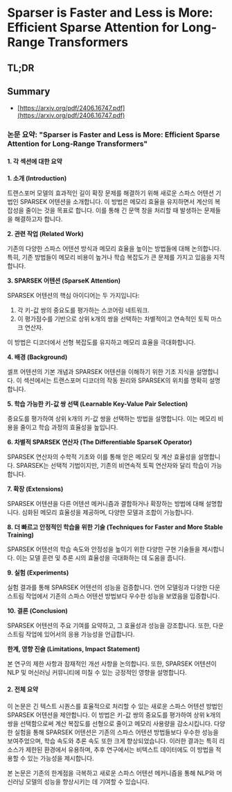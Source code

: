 # Sparser is Faster and Less is More: Efficient Sparse Attention for Long-Range Transformers
## TL;DR
## Summary
- [https://arxiv.org/pdf/2406.16747.pdf](https://arxiv.org/pdf/2406.16747.pdf)

### 논문 요약: "Sparser is Faster and Less is More: Efficient Sparse Attention for Long-Range Transformers"

#### 1. 각 섹션에 대한 요약

**1. 소개 (Introduction)**

트랜스포머 모델의 효과적인 길이 확장 문제를 해결하기 위해 새로운 스파스 어텐션 기법인 SPARSEK 어텐션을 소개합니다. 이 방법은 메모리 효율을 유지하면서 계산의 복잡성을 줄이는 것을 목표로 합니다. 이를 통해 긴 문맥 창을 처리할 때 발생하는 문제들을 해결하고자 합니다.

**2. 관련 작업 (Related Work)**

기존의 다양한 스파스 어텐션 방식과 메모리 효율을 높이는 방법들에 대해 논의합니다. 특히, 기존 방법들이 메모리 비용이 높거나 학습 복잡도가 큰 문제를 가지고 있음을 지적합니다.

**3. SPARSEK 어텐션 (SparseK Attention)**

SPARSEK 어텐션의 핵심 아이디어는 두 가지입니다: 
1. 각 키-값 쌍의 중요도를 평가하는 스코어링 네트워크.
2. 이 평가점수를 기반으로 상위 k개의 쌍을 선택하는 차별적이고 연속적인 토픽 마스크 연산자. 

이 방법은 디코더에서 선형 복잡도를 유지하고 메모리 효율을 극대화합니다.

**4. 배경 (Background)**

셀프 어텐션의 기본 개념과 SPARSEK 어텐션을 이해하기 위한 기초 지식을 설명합니다. 이 섹션에서는 트랜스포머 디코더의 작동 원리와 SPARSEK의 위치를 명확히 설명합니다.

**5. 학습 가능한 키-값 쌍 선택 (Learnable Key-Value Pair Selection)**

중요도를 평가하여 상위 k개의 키-값 쌍을 선택하는 방법을 설명합니다. 이는 메모리 비용을 줄이고 학습 과정의 효율성을 높입니다.

**6. 차별적 SPARSEK 연산자 (The Differentiable SparseK Operator)**

SPARSEK 연산자의 수학적 기초와 이를 통해 얻은 메모리 및 계산 효율성을 설명합니다. SPARSEK는 선택적 기법이지만, 기존의 비연속적 토픽 연산자와 달리 학습이 가능합니다.

**7. 확장 (Extensions)**

SPARSEK 어텐션을 다른 어텐션 메커니즘과 결합하거나 확장하는 방법에 대해 설명합니다. 심화된 메모리 효율성을 제공하며, 다양한 모델과 조합이 가능합니다.

**8. 더 빠르고 안정적인 학습을 위한 기술 (Techniques for Faster and More Stable Training)**

SPARSEK 어텐션의 학습 속도와 안정성을 높이기 위한 다양한 구현 기술들을 제시합니다. 이는 모델 훈련 및 추론 시의 효율성을 극대화하는 데 도움을 줍니다.

**9. 실험 (Experiments)**

실험 결과를 통해 SPARSEK 어텐션의 성능을 검증합니다. 언어 모델링과 다양한 다운스트림 작업에서 기존의 스파스 어텐션 방법보다 우수한 성능을 보였음을 입증합니다.

**10. 결론 (Conclusion)**

SPARSEK 어텐션의 주요 기여를 요약하고, 그 효율성과 성능을 강조합니다. 또한, 다운스트림 작업에 있어서의 응용 가능성을 언급합니다.

**한계, 영향 진술 (Limitations, Impact Statement)**

본 연구의 제한 사항과 잠재적인 개선 사항을 논의합니다. 또한, SPARSEK 어텐션이 NLP 및 머신러닝 커뮤니티에 미칠 수 있는 긍정적인 영향을 설명합니다.

#### 2. 전체 요약

이 논문은 긴 텍스트 시퀀스를 효율적으로 처리할 수 있는 새로운 스파스 어텐션 방법인 SPARSEK 어텐션을 제안합니다. 이 방법은 키-값 쌍의 중요도를 평가하여 상위 k개의 쌍을 선택함으로써 계산 복잡도를 선형으로 줄이고 메모리 사용량을 감소시킵니다. 다양한 실험을 통해 SPARSEK 어텐션은 기존의 스파스 어텐션 방법들보다 우수한 성능을 보여주었으며, 학습 속도와 추론 속도 또한 크게 향상되었습니다. 이러한 결과는 특히 리소스가 제한된 환경에서 유용하며, 추후 연구에서는 비텍스트 데이터에도 이 방법을 적용할 수 있는 가능성을 제시합니다.

본 논문은 기존의 한계점을 극복하고 새로운 스파스 어텐션 메커니즘을 통해 NLP와 머신러닝 모델의 성능을 향상시키는 데 기여할 수 있습니다.